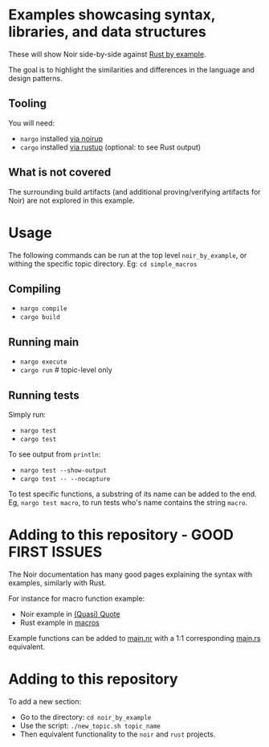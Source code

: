 # Examples showcasing syntax, libraries, and data structures

These will show Noir side-by-side against [Rust by example](https://doc.rust-lang.org/rust-by-example/).

The goal is to highlight the similarities and differences in the language and design patterns.

## Tooling

You will need:
- `nargo` installed [via noirup](https://noir-lang.org/docs/getting_started/installation/)
- `cargo` installed [via rustup](https://www.rust-lang.org/tools/install) (optional: to see Rust output)

## What is not covered

The surrounding build artifacts (and additional proving/verifying artifacts for Noir) are not explored in this example.

# Usage

The following commands can be run at the top level `noir_by_example`, or withing the specific topic directory.
Eg: `cd simple_macros`

## Compiling

- `nargo compile`
- `cargo build`

## Running main

- `nargo execute`
- `cargo run` # topic-level only

## Running tests

Simply run:
- `nargo test`
- `cargo test`

To see output from `println`:
- `nargo test --show-output`
- `cargo test -- --nocapture`

To test specific functions, a substring of its name can be added to the end.
Eg, `nargo test macro`, to run tests who's name contains the string `macro`.


# Adding to this repository - GOOD FIRST ISSUES

The Noir documentation has many good pages explaining the syntax with examples, similarly with Rust.

For instance for macro function example:
- Noir example in [(Quasi) Quote](https://noir-lang.org/docs/dev/noir/concepts/comptime#lowering)
- Rust example in [macros](https://doc.rust-lang.org/rust-by-example/macros.html)

Example functions can be added to [main.nr](./noir/src/main.nr) with a 1:1 corresponding [main.rs](./rust/src/main.rs) equivalent.

# Adding to this repository

To add a new section:
- Go to the directory: `cd noir_by_example`
- Use the script: `./new_topic.sh topic_name`
- Then equivalent functionality to the `noir` and `rust` projects.
